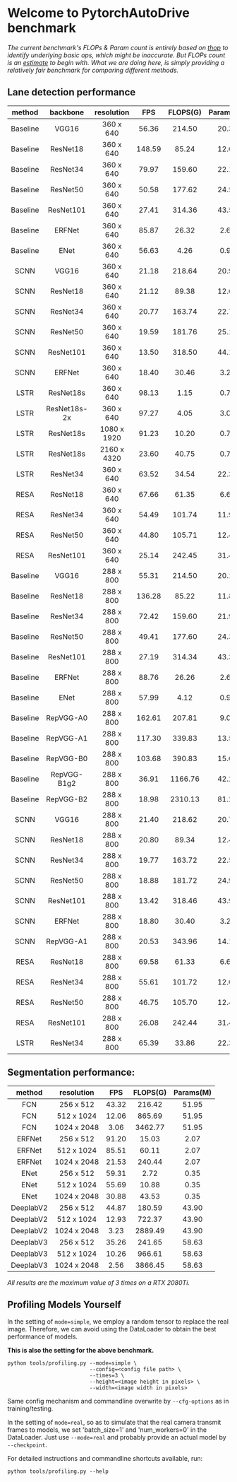 # Welcome to PytorchAutoDrive benchmark

*The current benchmark's FLOPs & Param count is entirely based on [thop](https://github.com/Lyken17/pytorch-OpCounter) to identify underlying basic ops, which might be inaccurate. But FLOPs count is an [estimate](https://discuss.pytorch.org/t/correct-way-to-calculate-flops-in-model/67198/6) to begin with. What we are doing here, is simply providing a relatively fair benchmark for comparing different methods.*

## Lane detection performance

| method | backbone | resolution | FPS | FLOPS(G) | Params(M) |
| :---: | :---: | :---: | :---: | :---: | :---: |
| Baseline | VGG16 | 360 x 640 | 56.36 | 214.50 | 20.37 | 
| Baseline | ResNet18 | 360 x 640 | 148.59 | 85.24 | 12.04 | 
| Baseline | ResNet34 | 360 x 640 | 79.97 | 159.60 | 22.15 |
| Baseline | ResNet50 | 360 x 640 | 50.58 | 177.62 | 24.57 |
| Baseline | ResNet101 | 360 x 640 | 27.41 | 314.36 | 43.56 |
| Baseline | ERFNet | 360 x 640 | 85.87 | 26.32 | 2.67 | 
| Baseline | ENet | 360 x 640 | 56.63 | 4.26 | 0.95 |  
| SCNN | VGG16 | 360 x 640 | 21.18 | 218.64 | 20.96 |
| SCNN | ResNet18 | 360 x 640 | 21.12 | 89.38 | 12.63 | 
| SCNN | ResNet34 | 360 x 640 | 20.77 | 163.74 | 22.74 | 
| SCNN | ResNet50 | 360 x 640 | 19.59 | 181.76 | 25.16 |
| SCNN | ResNet101 | 360 x 640 | 13.50 | 318.50 | 44.15 | 
| SCNN | ERFNet | 360 x 640 | 18.40 | 30.46 | 3.26 |
| LSTR | ResNet18s | 360 x 640 | 98.13 | 1.15 | 0.77 |
| LSTR | ResNet18s-2x | 360 x 640 | 97.27 | 4.05 | 3.05 |
| LSTR | ResNet18s | 1080 x 1920 | 91.23 | 10.20 | 0.77 |
| LSTR | ResNet18s | 2160 x 4320 | 23.60 | 40.75 | 0.77 |
| LSTR | ResNet34 | 360 x 640 | 63.52 | 34.54 | 22.34 |
| RESA | ResNet18 | 360 x 640 | 67.66 | 61.35 | 6.61 |
| RESA | ResNet34 | 360 x 640 | 54.49 | 101.74 | 11.99 |
| RESA | ResNet50 | 360 x 640 | 44.80 | 105.71 | 12.46 |
| RESA | ResNet101 | 360 x 640 | 25.14 | 242.45 | 31.46 |
| Baseline | VGG16 | 288 x 800 | 55.31 | 214.50 | 20.15 | 
| Baseline | ResNet18 | 288 x 800 | 136.28 | 85.22 | 11.82 | 
| Baseline | ResNet34 | 288 x 800 | 72.42 | 159.60 | 21.93 | 
| Baseline | ResNet50 | 288 x 800 | 49.41 | 177.60 | 24.35 | 
| Baseline | ResNet101 | 288 x 800 | 27.19 | 314.34 | 43.34 | 
| Baseline | ERFNet | 288 x 800 | 88.76 | 26.26 | 2.68 | 
| Baseline | ENet | 288 x 800 | 57.99 | 4.12 | 0.96 |
| Baseline | RepVGG-A0 | 288 x 800 | 162.61 | 207.81 | 9.06 |
| Baseline | RepVGG-A1 | 288 x 800 | 117.30 | 339.83 | 13.54 |
| Baseline | RepVGG-B0 | 288 x 800 | 103.68 | 390.83 | 15.09 |
| Baseline | RepVGG-B1g2 | 288 x 800 | 36.91 | 1166.76 | 42.20 |
| Baseline | RepVGG-B2 | 288 x 800 | 18.98 | 2310.13 | 81.23 |
| SCNN | VGG16 | 288 x 800 | 21.40 | 218.62 | 20.74 | 
| SCNN | ResNet18 | 288 x 800 | 20.80 | 89.34 | 12.42 | 
| SCNN | ResNet34 | 288 x 800 | 19.77 | 163.72 | 22.52 | 
| SCNN | ResNet50 | 288 x 800 | 18.88 | 181.72 | 24.94 | 
| SCNN | ResNet101 | 288 x 800 | 13.42 | 318.46 | 43.94 | 
| SCNN | ERFNet | 288 x 800 | 18.80 | 30.40 | 3.27 |
| SCNN | RepVGG-A1 | 288 x 800 | 20.53 | 343.96 | 14.13 |
| RESA | ResNet18 | 288 x 800 | 69.58 | 61.33 | 6.62 |
| RESA | ResNet34 | 288 x 800 | 55.61 | 101.72 | 12.01 |
| RESA | ResNet50 | 288 x 800 | 46.75 | 105.70 | 12.48 |
| RESA | ResNet101 | 288 x 800 | 26.08 | 242.44 | 31.47 |
| LSTR | ResNet34 | 288 x 800 | 65.39 | 33.86 | 22.34 |

## Segmentation performance:

| method | resolution  | FPS | FLOPS(G) | Params(M) |
| :---: | :---: | :---: | :---: | :---: |
| FCN | 256 x 512 | 43.32 | 216.42 | 51.95 |
| FCN | 512 x 1024 | 12.06 | 865.69 | 51.95 |
| FCN | 1024 x 2048 | 3.06 | 3462.77 | 51.95 |
| ERFNet | 256 x 512 | 91.20 | 15.03 | 2.07 |
| ERFNet | 512 x 1024 | 85.51 | 60.11 | 2.07 |
| ERFNet | 1024 x 2048 | 21.53 | 240.44 | 2.07 |
| ENet | 256 x 512 | 59.31 | 2.72 | 0.35 |
| ENet | 512 x 1024 | 55.69 | 10.88 | 0.35 |
| ENet | 1024 x 2048 | 30.88 | 43.53 | 0.35 |
| DeeplabV2 | 256 x 512 | 44.87 | 180.59 | 43.90 |
| DeeplabV2 | 512 x 1024 | 12.93 | 722.37 | 43.90 |
| DeeplabV2 | 1024 x 2048 | 3.23 | 2889.49 | 43.90 |
| DeeplabV3 | 256 x 512 | 35.26 | 241.65 | 58.63 |
| DeeplabV3 | 512 x 1024 | 10.26 | 966.61 | 58.63 |
| DeeplabV3 | 1024 x 2048 | 2.56 | 3866.45| 58.63 |

*All results are the maximum value of 3 times on a RTX 2080Ti.*

## Profiling Models Yourself

In the setting of `mode=simple`, we employ a random tensor to replace the real image. 
Therefore, we can avoid using the DataLoader to obtain the best performance of models.

**This is also the setting for the above benchmark.**

```
python tools/profiling.py --mode=simple \
                          --config=<config file path> \           
                          --times=3 \
                          --height=<image height in pixels> \
                          --width=<image width in pixels>
```

Same config mechanism and commandline overwrite by `--cfg-options` as in training/testing.

In the setting of `mode=real`, so as to simulate that the real camera transmit frames to models, we set 'batch_size=1' and 'num_workers=0' in the DataLoader. Just use `--mode=real` and probably provide an actual model by `--checkpoint`.

For detailed instructions and commandline shortcuts available, run:

```
python tools/profiling.py --help
```

